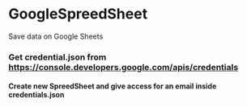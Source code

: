 # GoogleSpreedSheet
Save data on Google Sheets

### Get credential.json from https://console.developers.google.com/apis/credentials
#### Create new SpreedSheet and give access for an email inside credentials.json